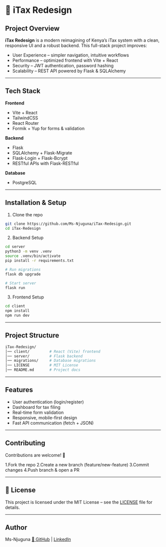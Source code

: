 # 📌 iTax Redesign

## Project Overview

**iTax Redesign** is a modern reimagining of Kenya’s iTax system with a clean, responsive UI and a robust backend.
This full-stack project improves:

- User Experience – simpler navigation, intuitive workflows
- Performance – optimized frontend with Vite + React
- Security – JWT authentication, password hashing
- Scalability – REST API powered by Flask & SQLAlchemy

---

## Tech Stack

**Frontend**
- Vite + React
- TailwindCSS
- React Router
- Formik + Yup for forms & validation

**Backend**
- Flask
- SQLAlchemy + Flask-Migrate
- Flask-Login + Flask-Bcrypt
- RESTful APIs with Flask-RESTful

**Database**
- PostgreSQL

---

## Installation & Setup

1. Clone the repo

```bash
git clone https://github.com/Ms-Njuguna/iTax-Redesign.git
cd iTax-Redesign
```

2. Backend Setup

```bash
cd server
python3 -m venv .venv
source .venv/bin/activate
pip install -r requirements.txt

# Run migrations
flask db upgrade

# Start server
flask run
```

3. Frontend Setup

```bash
cd client
npm install
npm run dev
```

---

## Project Structure

```bash
iTax-Redesign/
│── client/         # React (Vite) frontend
│── server/         # Flask backend
│── migrations/     # Database migrations
│── LICENSE         # MIT License
│── README.md       # Project docs
```

---

## Features

- User authentication (login/register)
- Dashboard for tax filing
- Real-time form validation
- Responsive, mobile-first design
- Fast API communication (fetch + JSON)

---

## Contributing

Contributions are welcome! 🎉

1.Fork the repo
2.Create a new branch (feature/new-feature)
3.Commit changes
4.Push branch & open a PR

---

## 📜 License

This project is licensed under the MIT License – see the [LICENSE](LICENSE) file for details.

---

## Author

Ms-Njuguna
[🔗 GitHub](https://github.com/Ms-Njuguna) | [LinkedIn](https://www.linkedin.com/in/patricia-njuguna-76b697202?lipi=urn%3Ali%3Apage%3Ad_flagship3_profile_view_base_contact_details%3B%2BPOMa0NDSZuAZenR71jb4w%3D%3D)



